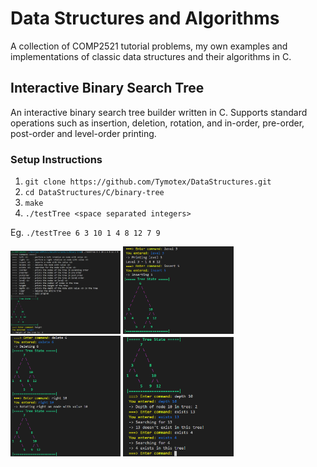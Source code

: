 # Data Structures and Algorithms
A collection of COMP2521 tutorial problems, my own examples and implementations of classic data structures and their algorithms in C.

## Interactive Binary Search Tree
An interactive binary search tree builder written in C. Supports standard operations such as insertion, deletion, rotation, and in-order, pre-order, post-order and level-order printing.

### Setup Instructions
1. `git clone https://github.com/Tymotex/DataStructures.git`
2. `cd DataStructures/C/binary-tree`
3. `make`
4. `./testTree <space separated integers>`

Eg. `./testTree 6 3 10 1 4 8 12 7 9`

<p float="left">
  <img src="https://raw.githubusercontent.com/Tymotex/DataStructures/master/Images/InteractiveTree1.PNG" width="35%" />
  <img src="https://raw.githubusercontent.com/Tymotex/DataStructures/master/Images/InteractiveTree2.PNG" width="35%" />
  <img src="https://raw.githubusercontent.com/Tymotex/DataStructures/master/Images/InteractiveTree3.PNG" width="35%" />
  <img src="https://raw.githubusercontent.com/Tymotex/DataStructures/master/Images/InteractiveTree4.PNG" width="35%" />
</p>


